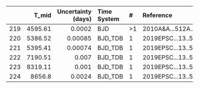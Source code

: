 |     |   T_mid |   Uncertainty (days) | Time System   | #   | Reference           |
|----:|--------:|---------------------:|:--------------|:----|:--------------------|
| 219 | 4595.61 |              0.0002  | BJD           | >1  | 2010A&A...512A..14F |
| 220 | 5386.52 |              0.00085 | BJD_TDB       | 1   | 2019EPSC...13..595E |
| 221 | 5395.41 |              0.00074 | BJD_TDB       | 1   | 2019EPSC...13..595E |
| 222 | 7190.51 |              0.007   | BJD_TDB       | 1   | 2019EPSC...13..595E |
| 223 | 8319.11 |              0.001   | BJD_TDB       | 1   | 2019EPSC...13..595E |
| 224 | 8656.8  |              0.0024  | BJD_TDB       | 1   | 2019EPSC...13..595E |